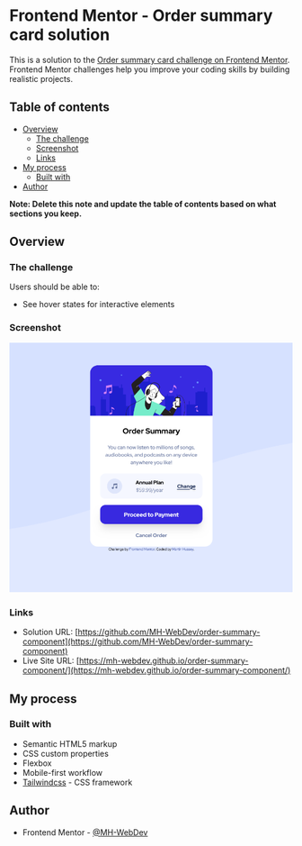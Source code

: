 # Frontend Mentor - Order summary card solution

This is a solution to the [Order summary card challenge on Frontend Mentor](https://www.frontendmentor.io/challenges/order-summary-component-QlPmajDUj). Frontend Mentor challenges help you improve your coding skills by building realistic projects. 

## Table of contents

- [Overview](#overview)
  - [The challenge](#the-challenge)
  - [Screenshot](#screenshot)
  - [Links](#links)
- [My process](#my-process)
  - [Built with](#built-with)
- [Author](#author)

**Note: Delete this note and update the table of contents based on what sections you keep.**

## Overview

### The challenge

Users should be able to:

- See hover states for interactive elements

### Screenshot

![](/design/Screenshot.png)

### Links

- Solution URL: [https://github.com/MH-WebDev/order-summary-component](https://github.com/MH-WebDev/order-summary-component)
- Live Site URL: [https://mh-webdev.github.io/order-summary-component/](https://mh-webdev.github.io/order-summary-component/)

## My process

### Built with

- Semantic HTML5 markup
- CSS custom properties
- Flexbox
- Mobile-first workflow
- [Tailwindcss](https://tailwindcss.com/) - CSS framework

## Author

- Frontend Mentor - [@MH-WebDev](https://www.frontendmentor.io/profile/MH-WebDev)

